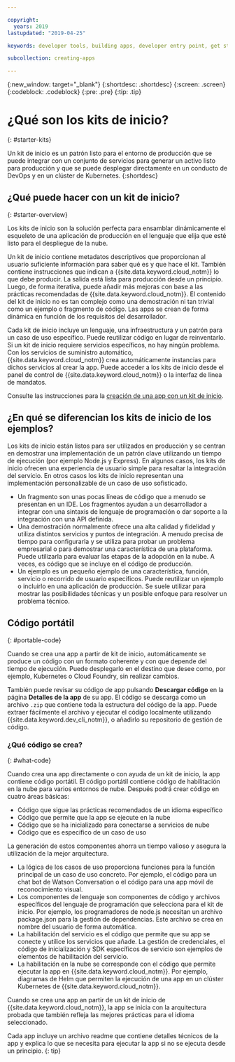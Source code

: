 ```yaml
---

copyright:
  years: 2019
lastupdated: "2019-04-25"

keywords: developer tools, building apps, developer entry point, get started coding, starter kit

subcollection: creating-apps

---
```

{:new_window: target="_blank"}
{:shortdesc: .shortdesc}
{:screen: .screen}
{:codeblock: .codeblock}
{:pre: .pre}
{:tip: .tip}

# ¿Qué son los kits de inicio?
{: #starter-kits}

Un kit de inicio es un patrón listo para el entorno de producción que se puede integrar con un conjunto de servicios para generar un activo listo para producción y que se puede desplegar directamente en un conducto de DevOps y en un clúster de Kubernetes.
{:shortdesc}

## ¿Qué puede hacer con un kit de inicio?
{: #starter-overview}

Los kits de inicio son la solución perfecta para ensamblar dinámicamente el esqueleto de una aplicación de producción en el lenguaje que elija que esté listo para el despliegue de la nube. 

Un kit de inicio contiene metadatos descriptivos que proporcionan al usuario suficiente información para saber qué es y que hace el kit. También contiene instrucciones que indican a {{site.data.keyword.cloud_notm}} lo que debe producir. La salida está lista para producción desde un principio. Luego, de forma iterativa, puede añadir más mejoras con base a las prácticas recomendadas de {{site.data.keyword.cloud_notm}}. El contenido del kit de inicio no es tan complejo como una demostración ni tan trivial como un ejemplo o fragmento de código. Las apps se crean de forma dinámica en función de los requisitos del desarrollador.

Cada kit de inicio incluye un lenguaje, una infraestructura y un patrón para un caso de uso específico. Puede reutilizar código en lugar de reinventarlo. Si un kit de inicio requiere servicios específicos, no hay ningún problema. Con los servicios de suministro automático, {{site.data.keyword.cloud_notm}} crea automáticamente instancias para dichos servicios al crear la app. Puede acceder a los kits de inicio desde el panel de control de {{site.data.keyword.cloud_notm}} o la interfaz de línea de mandatos.

Consulte las instrucciones para la [creación de una app con un kit de inicio](/docs/apps?topic=creating-apps-tutorial-starterkit).

## ¿En qué se diferencian los kits de inicio de los ejemplos?
Los kits de inicio están listos para ser utilizados en producción y se centran en demostrar una implementación de un patrón clave utilizando un tiempo de ejecución (por ejemplo Node.js y Express). En algunos casos, los kits de inicio ofrecen una experiencia de usuario simple para resaltar la integración del servicio. En otros casos los kits de inicio representan una implementación personalizable de un caso de uso sofisticado.

* Un fragmento son unas pocas líneas de código que a menudo se presentan en un IDE. Los fragmentos ayudan a un desarrollador a integrar con una sintaxis de lenguaje de programación o dar soporte a la integración con una API definida.
* Una demostración normalmente ofrece una alta calidad y fidelidad y utiliza distintos servicios y puntos de integración. A menudo precisa de tiempo para configurarla y se utiliza para probar un problema empresarial o para demostrar una característica de una plataforma. Puede utilizarla para evaluar las etapas de la adopción en la nube. A veces, es código que se incluye en el código de producción.
* Un ejemplo es un pequeño ejemplo de una característica, función, servicio o recorrido de usuario específicos. Puede reutilizar un ejemplo o incluirlo en una aplicación de producción. Se suele utilizar para mostrar las posibilidades técnicas y un posible enfoque para resolver un problema técnico.

## Código portátil
{: #portable-code}

Cuando se crea una app a partir de kit de inicio, automáticamente se produce un código con un formato coherente y con que depende del tiempo de ejecución. Puede desplegarlo en el destino que desee como, por ejemplo, Kubernetes o Cloud Foundry, sin realizar cambios.

También puede revisar su código de app pulsando **Descargar código** en la página **Detalles de la app** de su app. El código se descarga como un archivo `.zip` que contiene toda la estructura del código de la app. Puede extraer fácilmente el archivo y ejecutar el código localmente utilizando {{site.data.keyword.dev_cli_notm}}, o añadirlo su repositorio de gestión de código.

### ¿Qué código se crea?
{: #what-code}

Cuando crea una app directamente o con ayuda de un kit de inicio, la app contiene código portátil. El código portátil contiene código de habilitación en la nube para varios entornos de nube. Después podrá crear código en cuatro áreas básicas:
* Código que sigue las prácticas recomendados de un idioma específico
* Código que permite que la app se ejecute en la nube
* Código que se ha inicializado para conectarse a servicios de nube
* Código que es específico de un caso de uso

La generación de estos componentes ahorra un tiempo valioso y asegura la utilización de la mejor arquitectura.

* La lógica de los casos de uso proporciona funciones para la función principal de un caso de uso concreto. Por ejemplo, el código para un chat bot de Watson Conversation o el código para una app móvil de reconocimiento visual.
* Los componentes de lenguaje son componentes de código y archivos específicos del lenguaje de programación que selecciona para el kit de inicio. Por ejemplo, los programadores de node.js necesitan un archivo package.json para la gestión de dependencias. Este archivo se crea en nombre del usuario de forma automática.
* La habilitación del servicio es el código que permite que su app se conecte y utilice los servicios que añade. La gestión de credenciales, el código de inicialización y SDK específicos de servicio son ejemplos de elementos de habilitación del servicio.
* La habilitación en la nube se corresponde con el código que permite ejecutar la app en {{site.data.keyword.cloud_notm}}. Por ejemplo, diagramas de Helm que permiten la ejecución de una app en un clúster Kubernetes de {{site.data.keyword.cloud_notm}}.

Cuando se crea una app an partir de un kit de inicio de {{site.data.keyword.cloud_notm}}, la app se inicia con la arquitectura probada que también refleja las mejores prácticas para el idioma seleccionado.

Cada app incluye un archivo readme que contiene detalles técnicos de la app y explica lo que se necesita para ejecutar la app si no se ejecuta desde un principio.
{: tip}
